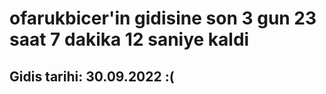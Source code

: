 # ofarukbicer'in gidisine son 3 gun 23 saat 7 dakika 12 saniye kaldi

## Gidis tarihi: 30.09.2022 :(